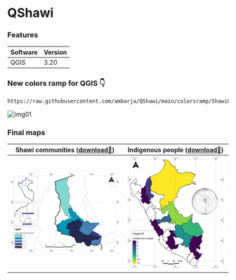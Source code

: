 # __QShawi__
### __Features__

Software | Version |
-----|----------
QGIS | 3.20

### __New colors ramp for QGIS__ 👇
```
https://raw.githubusercontent.com/ambarja/QShawi/main/colorsramp/ShawiColors.xml
```
![img01](https://user-images.githubusercontent.com/23284899/134041269-36f50dc0-26cd-4aca-8ea1-8afab10bd5e7.png)

### __Final maps__

Shawi communities ([download🔽](https://github.com/ambarja/QShawi/raw/main/maps/Shawi_communities.png))| Indigenous people ([download🔽](https://github.com/ambarja/QShawi/raw/main/maps/Indigenous_people.png))
---|---
![map1](maps/Shawi_communities.png)|![map2](maps/Indigenous_people.png)

